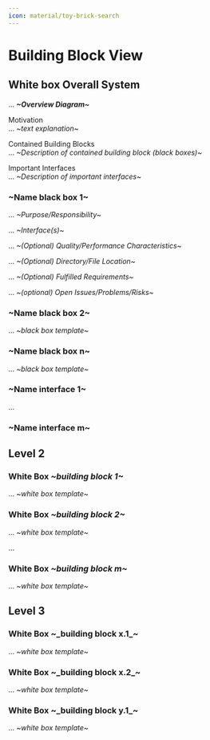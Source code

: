```yaml
---
icon: material/toy-brick-search
---
```


# Building Block View

<!-- See: https://docs.arc42.org/section-5/ -->

## White box Overall System

... ***~Overview Diagram~***

Motivation  
... *~text explanation~*

Contained Building Blocks  
... *~Description of contained building block (black boxes)~*

Important Interfaces  
... *~Description of important interfaces~*

### ~Name black box 1~

... *~Purpose/Responsibility~*

... *~Interface(s)~*

... *~(Optional) Quality/Performance Characteristics~*

... *~(Optional) Directory/File Location~*

... *~(Optional) Fulfilled Requirements~*

... *~(optional) Open Issues/Problems/Risks~*

### ~Name black box 2~

... *~black box template~*

### ~Name black box n~

... *~black box template~*

### ~Name interface 1~

…

### ~Name interface m~

## Level 2

### White Box *~building block 1~*

... *~white box template~*

### White Box *~building block 2~*

... *~white box template~*

…

### White Box *~building block m~*

... *~white box template~*

## Level 3

### White Box ~\_building block x.1\_\~

... *~white box template~*

### White Box ~\_building block x.2\_\~

... *~white box template~*

### White Box ~\_building block y.1\_\~

... *~white box template~*
